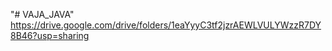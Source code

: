 "# VAJA_JAVA" 
<br> https://drive.google.com/drive/folders/1eaYyyC3tf2jzrAEWLVULYWzzR7DY8B46?usp=sharing

